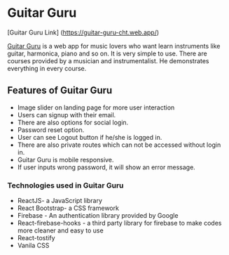 # Guitar Guru

[Guitar Guru Link] (https://guitar-guru-cht.web.app/)

[Guitar Guru](https://guitar-guru-cht.web.app/) is a web app for music lovers who want learn instruments like guitar, harmonica, piano and so on.
It is very simple to use. There are courses provided by a musician and instrumentalist. He demonstrates everything in every course.

## Features of Guitar Guru

- Image slider on landing page for more user interaction
- Users can signup with their email.
- There are also options for social login.
- Password reset option.
- User can see Logout button if he/she is logged in.
- There are also private routes which can not be accessed without login in.
- Guitar Guru is mobile responsive.
- If user inputs wrong password, it will show an error message.

### Technologies used in Guitar Guru

- ReactJS- a JavaScript library
- React Bootstrap- a CSS framework
- Firebase - An authentication library provided by Google
- React-firebase-hooks - a third party library for firebase to make codes more cleaner and easy to use
- React-tostify
- Vanila CSS
